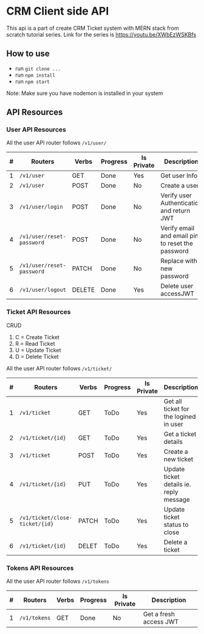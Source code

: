 # CRM Client side API

This api is a part of create CRM Ticket system with MERN stack from scratch tutorial series.
Link for the series is https://youtu.be/XWbEzWSKBfs

## How to use

- run `git clone ...`
- run `npm install`
- run `npm start`

Note: Make sure you have nodemon is installed in your system

## API Resources

### User API Resources

All the user API router follows `/v1/user/`

| #   | Routers                   | Verbs  | Progress | Is Private | Description                                      |
| --- | ------------------------- | ------ | -------- | ---------- | ------------------------------------------------ |
| 1   | `/v1/user`                | GET    | Done     | Yes        | Get user Info                                    |
| 2   | `/v1/user`                | POST   | Done     | No         | Create a user                                    |
| 3   | `/v1/user/login`          | POST   | Done     | No         | Verify user Authentication and return JWT        |
| 4   | `/v1/user/reset-password` | POST   | Done     | No         | Verify email and email pin to reset the password |
| 5   | `/v1/user/reset-password` | PATCH  | Done     | No         | Replace with new password                        |
| 6   | `/v1/user/logout`         | DELETE | Done     | Yes        | Delete user accessJWT                            |

### Ticket API Resources

CRUD

1. C = Create Ticket
2. R = Read Ticket
3. U = Update Ticket
4. D = Delete Ticket

All the user API router follows `/v1/ticket/`

| #   | Routers                        | Verbs | Progress | Is Private | Description                             |
| --- | ------------------------------ | ----- | -------- | ---------- | --------------------------------------- |
| 1   | `/v1/ticket`                   | GET   | ToDo     | Yes        | Get all ticket for the logined in user  |
| 2   | `/v1/ticket/{id}`              | GET   | ToDo     | Yes        | Get a ticket details                    |
| 3   | `/v1/ticket`                   | POST  | ToDo     | Yes        | Create a new ticket                     |
| 4   | `/v1/ticket/{id}`              | PUT   | ToDo     | Yes        | Update ticket details ie. reply message |
| 5   | `/v1/ticket/close-ticket/{id}` | PATCH | ToDo     | Yes        | Update ticket status to close           |
| 6   | `/v1/ticket/{id}`              | DELET | ToDo     | Yes        | Delete a ticket                         |

### Tokens API Resources

All the user API router follows `/v1/tokens`

| #   | Routers      | Verbs | Progress | Is Private | Description            |
| --- | ------------ | ----- | -------- | ---------- | ---------------------- |
| 1   | `/v1/tokens` | GET   | Done     | No         | Get a fresh access JWT |
